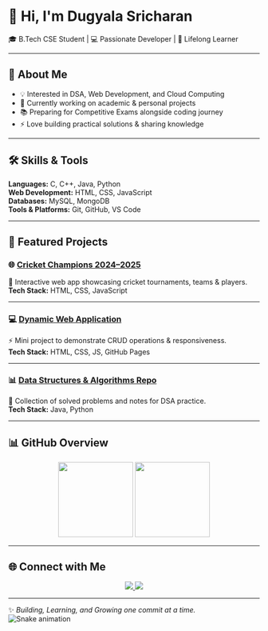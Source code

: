<!-- Portfolio Style GitHub Profile README -->

# 👋 Hi, I'm Dugyala Sricharan  

🎓 B.Tech CSE Student | 💻 Passionate Developer | 🌱 Lifelong Learner  

---

## 🚀 About Me  
- 💡 Interested in DSA, Web Development, and Cloud Computing  
- 🔭 Currently working on academic & personal projects  
- 📚 Preparing for Competitive Exams alongside coding journey  
- ⚡ Love building practical solutions & sharing knowledge  

---

## 🛠️ Skills & Tools  
**Languages:** C, C++, Java, Python  
**Web Development:** HTML, CSS, JavaScript  
**Databases:** MySQL, MongoDB  
**Tools & Platforms:** Git, GitHub, VS Code  

---

## 📂 Featured Projects  

### 🌐 [Cricket Champions 2024–2025](https://charan27.ccbp.tech/)  
🏏 Interactive web app showcasing cricket tournaments, teams & players.  
**Tech Stack:** HTML, CSS, JavaScript  

---

### 💻 [Dynamic Web Application](#)  
⚡ Mini project to demonstrate CRUD operations & responsiveness.  
**Tech Stack:** HTML, CSS, JS, GitHub Pages  

---

### 📊 [Data Structures & Algorithms Repo](#)  
🧠 Collection of solved problems and notes for DSA practice.  
**Tech Stack:** Java, Python  

---

## 📊 GitHub Overview  
<p align="center">
  <img src="https://github-readme-stats.vercel.app/api?username=sricharan27&show_icons=true&theme=radical" height="150"/>
  <img src="https://github-readme-stats.vercel.app/api/top-langs/?username=sricharan27&layout=compact&theme=radical" height="150"/>
</p>

---

## 🌐 Connect with Me  
<p align="center">
  <a href="https://www.linkedin.com/in/sricharandugyala">
    <img src="https://img.shields.io/badge/LinkedIn-%230077B5.svg?&style=for-the-badge&logo=linkedin&logoColor=white"/>
  </a>
  <a href="mailto:sricharandugyala27@gmail.com">
    <img src="https://img.shields.io/badge/Email-D14836?style=for-the-badge&logo=gmail&logoColor=white"/>
  </a>
</p>

---

✨ _Building, Learning, and Growing one commit at a time._
![Snake animation](https://github.com/sricharan27/sricharan27/blob/output/github-contribution-grid-snake.svg)


